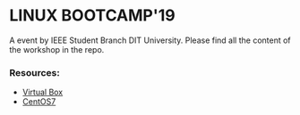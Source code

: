 # LINUX BOOTCAMP'19

A event by IEEE Student Branch DIT University.
Please find all the content of the workshop in the repo.

### Resources:
- [Virtual Box](https://www.virtualbox.org/wiki/Downloads)
- [CentOS7](https://sourceforge.net/projects/osboxes/files/v/vb/10-C-nt/7/7-18.10/181064.7z/download)
